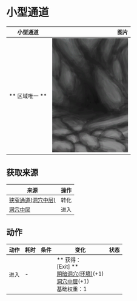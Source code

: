 # 小型通道  
>   
  
  小型通道  |   图片   
 ----  |  ----:   
 ** 区域唯一 **  |  <img decoding="async" src="Sprite/CaveEntrance.png" href="a.md" style="max-width:300px;max-height:300px;">   
  
## 获取来源  
来源  |  操作  
----  |  ----  
[狭窄通道(洞穴中层)](DarkChamberCaveEntranceClosed.md)  |  转化  
[洞穴中层](DarkChamberCaveExit.md)  |  进入  
## 动作  
动作  |  耗时  |  条件  |  变化  |  状态  
----  |  ----  |  ----  |  ----  |  ----  
进入<br>  |  -  |    |  ** 获得： **<br>** [Exit] **<br>  [阴暗洞穴(环境)](Env_DarkChamber.md)(+1)<br>  [洞穴中层](DarkChamberCaveExit.md)(+1)<br>基础权重：1<br>  |    
